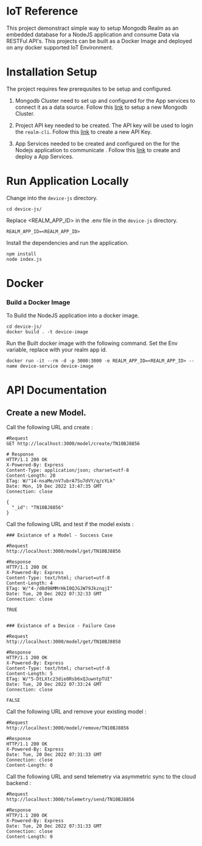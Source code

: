 
# IoT Reference 

This project demonstract simple way to setup Mongodb Realm as an embedded database for a NodeJS application and consume Data via RESTFul API's. This projects can be built as a Docker Image and deployed on any docker supported IoT Environment.

# Installation Setup
The project requires few prerequsites to be setup and configured. 

1. Mongodb Cluster need to set up and configured for the App services to connect it as a data source. Follow this [link](./MONGODB_CLUSTER.md) to setup a new Mongodb Cluster.

2. Project API key needed to be created. The API key will be used to login the `realm-cli`. Follow this [link](./API_KEY.md) to create a new API Key.

3. App Services needed to be created and configured on the for the Nodejs application to communicate . Follow this [link](./atlas-backend/README.md) to create and deploy a App Services.



# Run Application Locally

Change into the `device-js` directory.
```
cd device-js/
```

Replace <REALM_APP_ID> in the .env file in the `device-js` directory.

```
REALM_APP_ID=<REALM_APP_ID>
```

Install the dependencies and run the application.

```
npm install
node index.js
```

# Docker 

### Build a Docker Image

To Build the NodeJS application into a docker image.

```
cd device-js/
docker build . -t device-image
```

Run the Built docker image with the following command. Set the Env variable, replace with your realm app id.
```
docker run -it --rm -d -p 3000:3000 -e REALM_APP_ID=<REALM_APP_ID> --name device-service device-image
```

# API Documentation

## Create a new Model.

Call the following URL and create <YOUR ID>:
```
#Request
GET http://localhost:3000/model/create/TN10BJ8856

# Response
HTTP/1.1 200 OK
X-Powered-By: Express
Content-Type: application/json; charset=utf-8
Content-Length: 20
ETag: W/"14-nsaMe/nV7ubrA7Su7dVY/q/cYLk"
Date: Mon, 19 Dec 2022 13:47:35 GMT
Connection: close

{
  "_id": "TN10BJ8856"
}
```

Call the following URL and test if the model exists <YOUR ID>:
```
### Existance of a Model - Success Case

#Request
http://localhost:3000/model/get/TN10BJ8856

#Response
HTTP/1.1 200 OK
X-Powered-By: Express
Content-Type: text/html; charset=utf-8
Content-Length: 4
ETag: W/"4-/d8d98MMrHkI0QJGJW79JkznqjI"
Date: Tue, 20 Dec 2022 07:32:33 GMT
Connection: close

TRUE


### Existance of a Device - Failure Case

#Request
http://localhost:3000/model/get/TN10BJ8858

#Response
HTTP/1.1 200 OK
X-Powered-By: Express
Content-Type: text/html; charset=utf-8
Content-Length: 5
ETag: W/"5-DtLXtc23die8Rsb6xQJuwntpTUI"
Date: Tue, 20 Dec 2022 07:33:24 GMT
Connection: close

FALSE
```

Call the following URL and remove your existing model <YOUR ID>:

```
#Request
http://localhost:3000/model/remove/TN10BJ8856

#Response
HTTP/1.1 200 OK
X-Powered-By: Express
Date: Tue, 20 Dec 2022 07:31:33 GMT
Connection: close
Content-Length: 0
```

Call the following URL and send telemetry via asymmetric sync to the cloud backend <YOUR ID>:

```
#Request
http://localhost:3000/telemetry/send/TN10BJ8856

#Response
HTTP/1.1 200 OK
X-Powered-By: Express
Date: Tue, 20 Dec 2022 07:31:33 GMT
Connection: close
Content-Length: 0
```